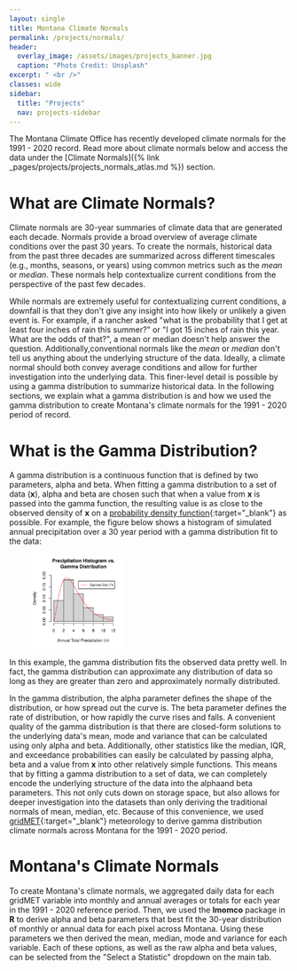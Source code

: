 ```yaml
---
layout: single
title: Montana Climate Normals
permalink: /projects/normals/
header:
  overlay_image: /assets/images/projects_banner.jpg
  caption: "Photo Credit: Unsplash"
excerpt: " <br />"
classes: wide
sidebar:
  title: "Projects"
  nav: projects-sidebar
---
```


The Montana Climate Office has recently developed climate normals for the 1991 - 2020 record. Read more about climate normals below and access the data under the [Climate Normals]({% link _pages/projects/projects_normals_atlas.md %}) section.

# What are Climate Normals?
Climate normals are 30-year summaries of climate data that are generated each decade. Normals provide a broad overview of average climate conditions over the past 30 years. To create the normals, historical data from the past three decades are summarized across different timescales (e.g., months, seasons, or years) using common metrics such as the *mean* or *median*. These normals help contextualize current conditions from the perspective of the past few decades.

While normals are extremely useful for contextualizing current conditions, a downfall is that they don't give any insight into how likely or unlikely a given event is. For example, if a rancher asked "what is the probability that I get at least four inches of rain this summer?" or "I got 15 inches of rain this year. What are the odds of that?", a mean or median doesn't help answer the question. Additionally,conventional normals like the *mean* or *median* don't tell us anything about the underlying structure of the data. Ideally, a climate normal should both convey average conditions and allow for further investigation into the underlying data. This finer-level detail is possible by using a gamma distribution to summarize historical data. In the following sections, we explain what a gamma distribution is and how we used the gamma distribution to create Montana's climate normals for the 1991 - 2020 period of record. 

# What is the Gamma Distribution?
A gamma distribution is a continuous function that is defined by two parameters, alpha and beta. When fitting a gamma distribution to a set of data (**x**), alpha and beta are chosen such that when a value from **x** is passed into the gamma function, the resulting value is as close to the observed density of **x** on a [probability density function](https://en.wikipedia.org/wiki/Probability_density_function){:target="_blank"} as possible. For example, the figure below shows a histogram of simulated annual precipitation over a 30 year period with a gamma distribution fit to the data: 
<figure>
  <img src="https://raw.githubusercontent.com/mt-climate-office/mt-normals/main/assets/ppt_example.png" alt="Gamma Example" style="width: 40%; align: center">
</figure>
In this example, the gamma distribution fits the observed data pretty well. In fact, the gamma distribution can approximate any distribution of data so long as they are greater than zero and approximately normally distributed.

In the gamma distribution, the alpha parameter defines the shape of the distribution, or how spread out the curve is. The beta parameter defines the rate of distribution, or how rapidly the curve rises and falls. A convenient quality of the gamma distribution is that there are closed-form solutions to the underlying data's mean, mode and variance that can be calculated using only alpha and beta. Additionally, other statistics like the median, IQR, and exceedance probabilities can easily be calculated by passing alpha, beta and a value from <b>x</b> into other relatively simple functions. This means that by fitting a gamma distribution to a set of data, we can completely encode the underlying structure of the data into the alphaand beta parameters. This not only cuts down on storage space, but also allows for deeper investigation into the datasets than only deriving the traditional normals of mean, median, etc. Because of this convenience, we used [gridMET](https://www.climatologylab.org/gridmet.html){:target="_blank"} meteorology to derive gamma distribution climate normals across Montana for the 1991 - 2020 period. 

# Montana's Climate Normals
To create Montana's climate normals, we aggregated daily data for each gridMET variable into monthly and annual averages or totals for each year in the 1991 - 2020 reference period. Then, we used the **lmomco** package in **R** to derive alpha and beta parameters that best fit the 30-year distribution of monthly or annual data for each pixel across Montana. Using these parameters we then derived the mean, median, mode and variance for each variable. Each of these options, as well as the raw alpha and beta values, can be selected from the "Select a Statistic" dropdown on the main tab. 
